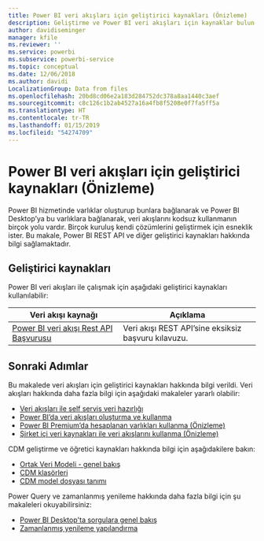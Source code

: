 ```yaml
---
title: Power BI veri akışları için geliştirici kaynakları (Önizleme)
description: Geliştirme ve Power BI veri akışları için kaynaklar bulun
author: davidiseminger
manager: kfile
ms.reviewer: ''
ms.service: powerbi
ms.subservice: powerbi-service
ms.topic: conceptual
ms.date: 12/06/2018
ms.author: davidi
LocalizationGroup: Data from files
ms.openlocfilehash: 20bd8cd06e2a183d284752dc378a8aa1440c3aef
ms.sourcegitcommit: c8c126c1b2ab4527a16a4fb8f5208e0f7fa5ff5a
ms.translationtype: HT
ms.contentlocale: tr-TR
ms.lasthandoff: 01/15/2019
ms.locfileid: "54274709"
---
```

# <a name="developer-resources-for-power-bi-dataflows-preview"></a>Power BI veri akışları için geliştirici kaynakları (Önizleme)

Power BI hizmetinde varlıklar oluşturup bunlara bağlanarak ve Power BI Desktop’ya bu varlıklara bağlanarak, veri akışlarını kodsuz kullanmanın birçok yolu vardır. Birçok kuruluş kendi çözümlerini geliştirmek için esneklik ister. Bu makale, Power BI REST API ve diğer geliştirici kaynakları hakkında bilgi sağlamaktadır.


## <a name="developer-resources"></a>Geliştirici kaynakları

Power BI veri akışları ile çalışmak için aşağıdaki geliştirici kaynakları kullanılabilir:


| Veri akışı kaynağı | Açıklama |
| --- | --- |
| [Power BI veri akışı Rest API Başvurusu](https://go.microsoft.com/fwlink/?linkid=2047629)    | Veri akışı REST API’sine eksiksiz başvuru kılavuzu.|


## <a name="next-steps"></a>Sonraki Adımlar

Bu makalede veri akışları için geliştirici kaynakları hakkında bilgi verildi. Veri akışları hakkında daha fazla bilgi için aşağıdaki makaleler yararlı olabilir:

* [Veri akışları ile self servis veri hazırlığı](service-dataflows-overview.md)
* [Power BI’da veri akışları oluşturma ve kullanma](service-dataflows-create-use.md)
* [Power BI Premium’da hesaplanan varlıkları kullanma (Önizleme)](service-dataflows-computed-entities-premium.md)
* [Şirket içi veri kaynakları ile veri akışlarını kullanma (Önizleme)](service-dataflows-on-premises-gateways.md)

CDM geliştirme ve öğretici kaynakları hakkında bilgi için aşağıdakilere bakın:
* [Ortak Veri Modeli - genel bakış ](https://docs.microsoft.com/powerapps/common-data-model/overview)
* [CDM klasörleri](https://go.microsoft.com/fwlink/?linkid=2045304)
* [CDM model dosyası tanımı](https://go.microsoft.com/fwlink/?linkid=2045521)


Power Query ve zamanlanmış yenileme hakkında daha fazla bilgi için şu makaleleri okuyabilirsiniz:
* [Power BI Desktop'ta sorgulara genel bakış](desktop-query-overview.md)
* [Zamanlanmış yenileme yapılandırma](refresh-scheduled-refresh.md)



